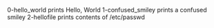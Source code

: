 0-hello_world prints Hello, World
1-confused_smiley prints a confused smiley
2-hellofile prints contents of /etc/passwd
